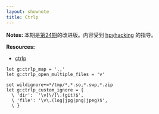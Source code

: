 ```yaml
---
layout: shownote
title: Ctrlp
---
```

__Notes:__ 本期是[第24期](http://haoduoshipin.com/episodes/24)的改进版。内容受到 [hpyhacking](https://github.com/hpyhacking) 的指导。

__Resources:__

- [ctrlp](https://github.com/kien/ctrlp.vim)

~~~
let g:ctrlp_map = ',,'
let g:ctrlp_open_multiple_files = 'v'

set wildignore+=*/tmp/*,*.so,*.swp,*.zip
let g:ctrlp_custom_ignore = {
  \ 'dir':  '\v[\/]\.(git)$',
  \ 'file': '\v\.(log|jpg|png|jpeg)$',
  \ }
~~~

